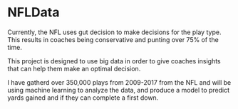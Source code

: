 # NFLData

Currently, the NFL uses gut decision to make decisions for the play type. This results in coaches being conservative and punting over 75% of the time.

This project is designed to use big data in order to give coaches insights that can help them make an optimal decision.

I have gatherd over 350,000 plays from 2009-2017 from the NFL and will be using machine learning to analyze the data, and produce a model to predict yards gained and if they can complete a first down.
